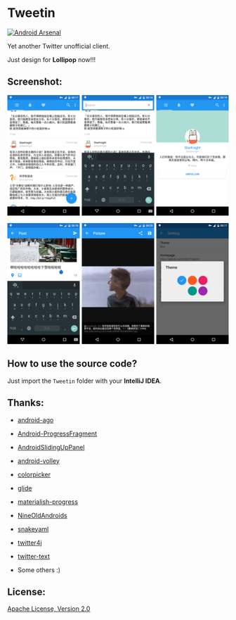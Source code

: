 Tweetin
=======

[![Android Arsenal](https://img.shields.io/badge/Android%20Arsenal-Tweetin-brightgreen.svg?style=flat)](https://android-arsenal.com/details/3/1154)

Yet another Twitter unofficial client.

Just design for __Lollipop__ now!!!

## Screenshot:

![All1.png](/Art/All1.png "All1.png")

![All2.png](/Art/All2.png "All2.png")

## How to use the source code?

Just import the `Tweetin` folder with your __IntelliJ IDEA__.

## Thanks:

 - [android-ago](https://github.com/curioustechizen/android-ago "android-ago")

 - [Android-ProgressFragment](https://github.com/johnkil/Android-ProgressFragment "Android-ProgressFragment")

 - [AndroidSlidingUpPanel](https://github.com/umano/AndroidSlidingUpPanel "AndroidSlidingUpPanel")

 - [android-volley](https://github.com/mcxiaoke/android-volley "android-volley")

 - [colorpicker](https://github.com/flavienlaurent/colorpicker "colorpicker")

 - [glide](https://github.com/bumptech/glide "glide")

 - [materialish-progress](https://github.com/pnikosis/materialish-progress "materialish-progress")

 - [NineOldAndroids](https://github.com/JakeWharton/NineOldAndroids "NineOldAndroids")

 - [snakeyaml](http://code.google.com/p/snakeyaml/ "snakeyaml")

 - [twitter4j](https://github.com/yusuke/twitter4j "twitter4j")

 - [twitter-text](https://github.com/twitter/twitter-text "twitter-text")

 - Some others :)

## License:
[Apache License, Version 2.0](http://www.apache.org/licenses/LICENSE-2.0 "Apache License, Version 2.0")
